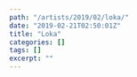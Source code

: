 ```yaml
---
path: "/artists/2019/02/loka/"
date: "2019-02-21T02:50:01Z"
title: "Loka"
categories: []
tags: []
excerpt: ""
---
```


